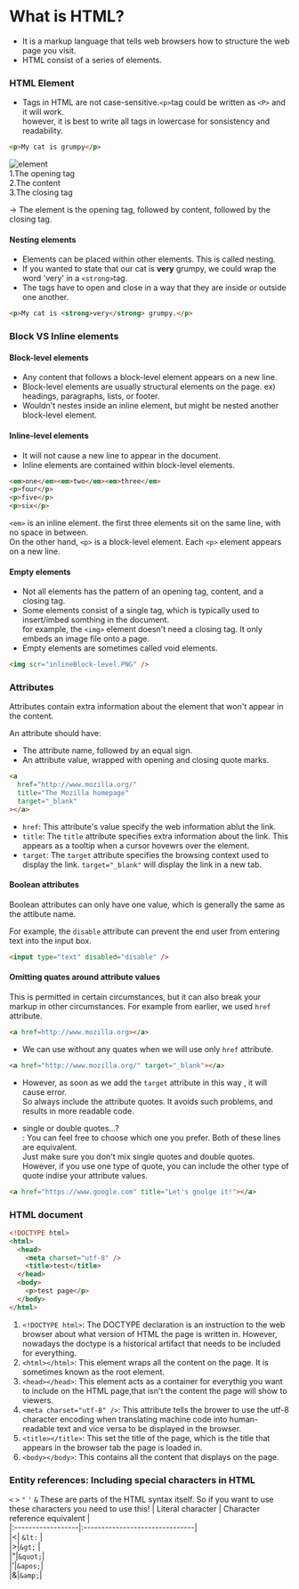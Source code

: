 # What is HTML?

- It is a markup language that tells web browsers how to structure the web page you visit.
- HTML consist of a series of elements.

### HTML Element

- Tags in HTML are not case-sensitive.`<p>`tag could be written as `<P>` and it will work.  
  however, it is best to write all tags in lowercase for sonsistency and readability.

```html
<p>My cat is grumpy</p>
```

![element](https://developer.mozilla.org/en-US/docs/Learn/Getting_started_with_the_web/HTML_basics/grumpy-cat-small.png)  
1.The opening tag  
2.The content  
3.The closing tag

-> The element is the opening tag, followed by content, followed by the closing tag.

#### Nesting elements

- Elements can be placed within other elements. This is called nesting.
- If you wanted to state that our cat is <strong>very</strong> grumpy, we could wrap the word 'very' in a `<strong>`tag.
- The tags have to open and close in a way that they are inside or outside one another.

```html
<p>My cat is <strong>very</strong> grumpy.</p>
```

### Block VS Inline elements

#### Block-level elements

- Any content that follows a block-level element appears on a new line.
- Block-level elements are usually structural elements on the page. ex) headings, paragraphs, lists, or footer.
- Wouldn't nestes inside an inline element, but might be nested another block-level element.

#### Inline-level elements

- It will not cause a new line to appear in the document.
- Inline elements are contained within block-level elements.

```html
<em>one</em><em>two</em><em>three</em>
<p>four</p>
<p>five</p>
<p>six</p>
```

`<em>` is an inline element. the first three elements sit on the same line, with no space in between.  
On the other hand, `<p>` is a block-level element. Each `<p>` element appears on a new line.

#### Empty elements

- Not all elements has the pattern of an opening tag, content, and a closing tag.
- Some elements consist of a single tag, which is typically used to insert/imbed somthing in the document.  
  for example, the `<img>` element doesn't need a closing tag. It only embeds an image file onto a page.
- Empty elements are sometimes called void elements.

```html
<img scr="inlineBlock-level.PNG" />
```

### Attributes

Attributes contain extra information about the element that won't appear in the content.

An attribute should have:

- The attribute name, followed by an equal sign.
- An attribute value, wrapped with opening and closing quote marks.

```html
<a
  href="http://www.mozilla.org/"
  title="The Mozilla homepage"
  target="_blank"
></a>
```

- `href`: This attribute's value specify the web information ablut the link.
- `title`: The `title` attribute specifies extra information about the link. This appears as a tooltip when a cursor hovewrs over the element.
- `target`: The `target` attribute specifies the browsing context used to display the link. `target="_blank"` will display the link in a new tab.

#### Boolean attributes

Boolean attributes can only have one value, which is generally the same as the attibute name.

For example, the `disable` attribute can prevent the end user from entering text into the input box.

```html
<input type="text" disabled="disable" />
```

#### Omitting quates around attribute values

This is permitted in certain circumstances, but it can also break your markup in other circumstances.
For example from earlier, we used `href` attribute.

```html
<a href=http://www.mozilla.org></a>
```

- We can use without any quates when we will use only `href` attribute.

```html
<a href="http://www.mozilla.org/" target="_blank"></a>
```

- However, as soon as we add the `target` attribute in this way , it will cause error.  
  So always include the attribute quotes. It avoids such problems, and results in more readable code.

- single or double quotes...?  
  : You can feel free to choose which one you prefer. Both of these lines are equivalent.  
  Just make sure you don't mix single quotes and double quotes.  
  However, if you use one type of quote, you can include the other type of quote indise your attribute values.

```html
<a href="https://www.google.com" title="Let's goolge it!"></a>
```

### HTML document

```html
<!DOCTYPE html>
<html>
  <head>
    <meta charset="utf-8" />
    <title>test</title>
  </head>
  <body>
    <p>test page</p>
  </body>
</html>
```

1. `<!DOCTYPE html>`: The DOCTYPE declaration is an instruction to the web browser about what version of HTML the page is written in. However, nowadays the doctype is a historical artifact that needs to be included for everything.
2. `<html></html>`: This element wraps all the content on the page. It is sometimes known as the root element.
3. `<head></head>`: This element acts as a container for everythig you want to include on the HTML page,that isn't the content the page will show to viewers.
4. `<meta charset="utf-8" />`: This attribute tells the brower to use the utf-8 character encoding when translating machine code into human-readable text and vice versa to be displayed in the browser.
5. `<title></title>`: This set the title of the page, which is the title that appears in the browser tab the page is loaded in.
6. `<body></body>`: This contains all the content that displays on the page.

### Entity references: Including special characters in HTML

`<` `>` `"` `'` `&` These are parts of the HTML syntax itself. So if you want to use these characters you need to use this!
| Literal character | Character reference equivalent |  
|:------------------|:-------------------------------|  
|<| `&lt:` |  
|>|`&gt;` |  
|"|`&quot;`|  
|'|`&apos;`|  
|&|`&amp;`|
